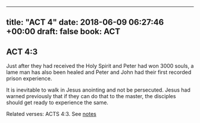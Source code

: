 
---
title: "ACT 4"
date: 2018-06-09 06:27:46 +00:00
draft: false
book: ACT
---

## ACT 4:3

Just after they had received the Holy Spirit and Peter had won 3000 souls, a lame man has also been healed and Peter and John had their first recorded prison experience.

It is inevitable to walk in Jesus anointing and not be persecuted. Jesus had warned previously that if they can do that to the master, the disciples should get ready to experience the same.

Related verses: ACTS 4:3. See [notes](https://my.bible.com/notes/2918142267041243494)

